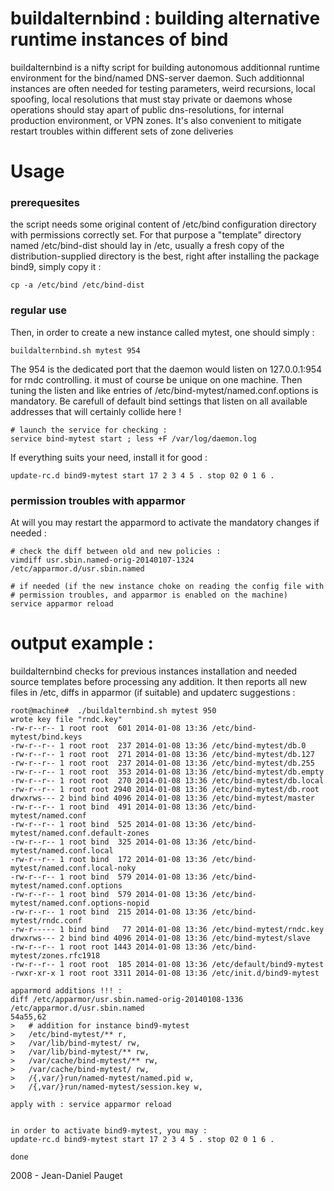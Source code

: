 # buildalternbind : building alternative runtime instances of bind #

buildalternbind is a nifty script for building autonomous additionnal runtime
environment for the bind/named DNS-server daemon.
Such additionnal instances are often needed for testing parameters, weird
recursions, local spoofing, local resolutions that must stay private or
daemons whose operations should stay apart of public dns-resolutions, for internal
production environment, or VPN zones.
It's also convenient to mitigate restart troubles within different sets
of zone deliveries

# Usage #
### prerequesites ###
the script needs some original content of /etc/bind configuration directory
with permissions correctly set. For that purpose a "template" directory
named /etc/bind-dist should lay in /etc, usually a fresh copy of the
distribution-supplied directory is the best, right after installing the
package bind9, simply copy it :
```
cp -a /etc/bind /etc/bind-dist
```
### regular use ###
Then, in order to create a new instance called mytest, one should simply :
```
buildalternbind.sh mytest 954
```
The 954 is the dedicated port that the daemon would listen on 127.0.0.1:954
for rndc controlling. it must of course be unique on one machine.
Then tuning the listen and like entries of /etc/bind-mytest/named.conf.options is
mandatory. Be carefull of default bind settings that listen on all available
addresses that will certainly collide here !
```
# launch the service for checking :
service bind-mytest start ; less +F /var/log/daemon.log
```
If everything suits your need, install it for good :
```
update-rc.d bind9-mytest start 17 2 3 4 5 . stop 02 0 1 6 .
```


### permission troubles with apparmor ###

At will you may restart the apparmord to activate the mandatory changes if needed :
```
# check the diff between old and new policies :
vimdiff usr.sbin.named-orig-20140107-1324 /etc/apparmor.d/usr.sbin.named

# if needed (if the new instance choke on reading the config file with
# permission troubles, and apparmor is enabled on the machine)
service apparmor reload
```

# output example : #
buildalternbind checks for previous instances installation and needed source templates
before processing any addition.
It then reports all new files in /etc, diffs in apparmor (if suitable) and updaterc
suggestions :
```
root@machine#  ./buildalternbind.sh mytest 950
wrote key file "rndc.key"
-rw-r--r-- 1 root root  601 2014-01-08 13:36 /etc/bind-mytest/bind.keys
-rw-r--r-- 1 root root  237 2014-01-08 13:36 /etc/bind-mytest/db.0
-rw-r--r-- 1 root root  271 2014-01-08 13:36 /etc/bind-mytest/db.127
-rw-r--r-- 1 root root  237 2014-01-08 13:36 /etc/bind-mytest/db.255
-rw-r--r-- 1 root root  353 2014-01-08 13:36 /etc/bind-mytest/db.empty
-rw-r--r-- 1 root root  270 2014-01-08 13:36 /etc/bind-mytest/db.local
-rw-r--r-- 1 root root 2940 2014-01-08 13:36 /etc/bind-mytest/db.root
drwxrws--- 2 bind bind 4096 2014-01-08 13:36 /etc/bind-mytest/master
-rw-r--r-- 1 root bind  491 2014-01-08 13:36 /etc/bind-mytest/named.conf
-rw-r--r-- 1 root bind  525 2014-01-08 13:36 /etc/bind-mytest/named.conf.default-zones
-rw-r--r-- 1 root bind  325 2014-01-08 13:36 /etc/bind-mytest/named.conf.local
-rw-r--r-- 1 root bind  172 2014-01-08 13:36 /etc/bind-mytest/named.conf.local-noky
-rw-r--r-- 1 root bind  579 2014-01-08 13:36 /etc/bind-mytest/named.conf.options
-rw-r--r-- 1 root bind  579 2014-01-08 13:36 /etc/bind-mytest/named.conf.options-nopid
-rw-r--r-- 1 root bind  215 2014-01-08 13:36 /etc/bind-mytest/rndc.conf
-rw-r----- 1 bind bind   77 2014-01-08 13:36 /etc/bind-mytest/rndc.key
drwxrws--- 2 bind bind 4096 2014-01-08 13:36 /etc/bind-mytest/slave
-rw-r--r-- 1 root root 1443 2014-01-08 13:36 /etc/bind-mytest/zones.rfc1918
-rw-r--r-- 1 root root  185 2014-01-08 13:36 /etc/default/bind9-mytest
-rwxr-xr-x 1 root root 3311 2014-01-08 13:36 /etc/init.d/bind9-mytest

apparmord additions !!! :
diff /etc/apparmor/usr.sbin.named-orig-20140108-1336 /etc/apparmor.d/usr.sbin.named
54a55,62
>   # addition for instance bind9-mytest
>   /etc/bind-mytest/** r,
>   /var/lib/bind-mytest/ rw,
>   /var/lib/bind-mytest/** rw,
>   /var/cache/bind-mytest/** rw,
>   /var/cache/bind-mytest/ rw,
>   /{,var/}run/named-mytest/named.pid w,
>   /{,var/}run/named-mytest/session.key w,

apply with : service apparmor reload


in order to activate bind9-mytest, you may :
update-rc.d bind9-mytest start 17 2 3 4 5 . stop 02 0 1 6 .

done

```

2008 - Jean-Daniel Pauget
